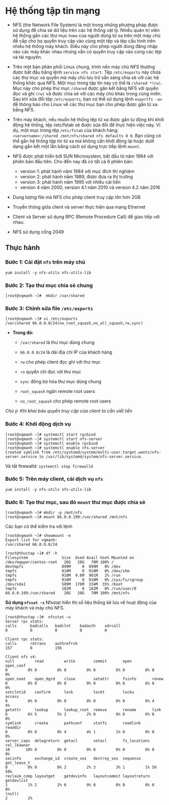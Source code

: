 # Hệ thống tập tin mạng

- NFS (the Network File System) là một trong những phương pháp được sử dụng để chia sẻ dữ liệu trên các hệ thống vật lý. Nhiều quản trị viên hệ thống gắn các thư mục `home` của người dùng từ xa trên một máy chủ để cấp cho họ quyền truy cập vào cùng một tệp và tệp cấu hình trên nhiều hệ thống máy khách. Điều này cho phép người dùng đăng nhập vào các máy khác nhau nhưng vẫn có quyền truy cập vào cùng các tệp và tài nguyên.

- Trên một bản phân phối Linux chung, trình nền máy chủ NFS thường được bắt đầu bằng lệnh `service nfs start`. Tệp `/etc/exports` này chứa các thư mục và quyền mà máy chủ lưu trữ sẵn sàng chia sẻ với các hệ thống khác qua NFS. Một mục trong tập tin này có thể là `/shared *(rw)`. Mục này cho phép thư mục  `/shared` được gắn kết bằng NFS với quyền đọc và ghi `(rw)` và được chia sẻ với các máy chủ khác trong cùng miền. Sau khi sửa đổi tệp `/etc/exports`, bạn có thể sử dụng lệnh `exportfs -av` để thông báo cho Linux về các thư mục bạn cho phép được gắn từ xa bằng NFS.

- Trên máy khách, nếu muốn hệ thống tệp từ xa được gắn tự động khi khởi động hệ thống, tệp /etc/fstab sẽ được sửa đổi để thực hiện việc này. Ví dụ, một mục trong tệp `/etc/fstab` của khách hàng: `<servername>:/shared /mnt/nfs/shared nfs defaults 0 0`. Bạn cũng có thể gắn hệ thống tập tin từ xa mà không cần khởi động lại hoặc dưới dạng gắn kết một lần bằng cách sử dụng trực tiếp lệnh `mount`.

- NFS được phát triển bởi SUN Microsystem, bắt đầu từ năm 1984 với phiên bản đầu tiên.
    Cho đến nay đã có tất cả 6 phiên bản:
    - version 1: phát hành năm 1984 với mục đích thí nghiệm
    - version 2: phát hành năm 1989, được đưa ra thị trường
    - version 3: phát hành năm 1995 với nhiều cải tiến
    - version 4 năm 2000, version 4.1 năm 2010 và version 4.2 năm 2016
- Dung lượng file mà NFS cho phép client truy cập lớn hơn 2GB
- Truyền thông giữa client và server thực hiện qua mạng Ethernet
- Client và Server sử dụng RPC (Remote Procedure Call) để giao tiếp với nhau.
- NFS sử dụng cổng 2049    
## Thực hành

### Bước 1: Cài đặt `nfs` trên máy chủ

 `yum install -y nfs-utils nfs-utils-lib`

### Bước 2: Tạo thư mục chia sẻ chung

`[root@vqmanh ~]#  mkdir /var/shared`

### Bước 3: Chỉnh sửa file `/etc/exports`

```
[root@vqmanh ~]# vi /etc/exports
/var/shared 66.0.0.0/24(no_root_squash,no_all_squash,rw,sync)
```
- **Trong đó:**

    - `/var/shared` là thư mục dùng chung
    - `66.0.0.0/24` là dải địa chỉ IP của khách hàng

    - `rw` cho phép client đọc ghi với thư mục
    - `ro` quyền chỉ đọc với thư mục
    - `sync` đồng bộ hóa thư mục dùng chung
    - `root_squash` ngăn remote root users
    - `no_root_squash` cho phép remote root users

*Chú ý: Khi khai báo quyền truy cập của client ta cần viết liền*

### Bước 4: Khởi động dịch vụ

```
[root@vqmanh ~]# systemctl start rpcbind
[root@vqmanh ~]# systemctl start nfs-server
[root@vqmanh ~]# systemctl enable rpcbind
[root@vqmanh ~]# systemctl enable nfs-server
Created symlink from /etc/systemd/system/multi-user.target.wants/nfs-server.service to /usr/lib/systemd/system/nfs-server.service.
```
Và tắt firewalld: `systemctl stop firewalld`

### Bước 5: Trên máy client, cài dịch vụ `nfs`

`yum install -y nfs-utils nfs-utils-lib`

### Bước 6: Tạo thư mục, sau đó `mount` thư mục được chia sẻ

```
[root@vqmanh ~]# mkdir -p /mnt/nfs
[root@vqmanh ~]# mount 66.0.0.199:/var/shared /mnt/nfs
```
Các bạn có thể kiểm tra với lệnh 
```
[root@vqmanh ~]# showmount -e
Export list for vqmanh:
/var/shared 66.0.0.0/24
```

```
[root@thuctap ~]# df -h
Filesystem               Size  Used Avail Use% Mounted on
/dev/mapper/centos-root   20G   20G   70M 100% /
devtmpfs                 899M     0  899M   0% /dev
tmpfs                    910M     0  910M   0% /dev/shm
tmpfs                    910M  9.6M  901M   2% /run
tmpfs                    910M     0  910M   0% /sys/fs/cgroup
/dev/sda1                509M  176M  334M  35% /boot
tmpfs                    182M     0  182M   0% /run/user/0
66.0.0.199:/var/shared    20G   20G   70M 100% /mnt/nfs
```
**Sử dụng `nfssat -s`** Nfsstat hiển thị số liệu thống kê lưu về hoạt động của máy khách và máy chủ NFS.
````
[root@thuctap ~]#  nfsstat –s
Server rpc stats:
calls      badcalls   badclnt    badauth    xdrcall
0          0          0          0          0

Client rpc stats:
calls      retrans    authrefrsh
157        0          156

Client nfs v4:
null         read         write        commit       open         open_conf
0         0% 0         0% 0         0% 0         0% 0         0% 0         0%
open_noat    open_dgrd    close        setattr      fsinfo       renew
0         0% 0         0% 0         0% 0         0% 6         6% 0         0%
setclntid    confirm      lock         lockt        locku        access
0         0% 0         0% 0         0% 0         0% 0         0% 4         4%
getattr      lookup       lookup_root  remove       rename       link
6         6% 5         5% 2         2% 0         0% 0         0% 0         0%
symlink      create       pathconf     statfs       readlink     readdir
0         0% 0         0% 4         4% 1         1% 0         0% 0         0%
server_caps  delegreturn  getacl       setacl       fs_locations rel_lkowner
10       10% 0         0% 0         0% 0         0% 0         0% 0         0%
secinfo      exchange_id  create_ses   destroy_ses  sequence     get_lease_t
0         0% 0         0% 2         2% 3         3% 1         1% 50       50%
reclaim_comp layoutget    getdevinfo   layoutcommit layoutreturn getdevlist
1         1% 2         2% 0         0% 0         0% 0         0% 0         0%
(null)
2         2%

````
